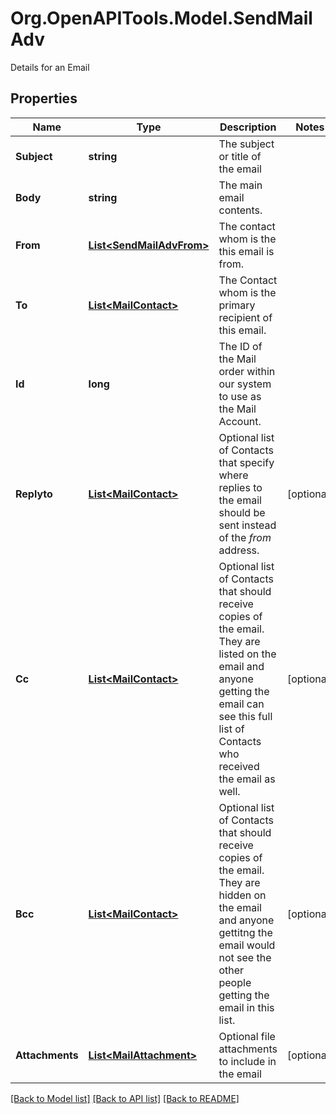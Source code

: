 # Org.OpenAPITools.Model.SendMailAdv
Details for an Email

## Properties

Name | Type | Description | Notes
------------ | ------------- | ------------- | -------------
**Subject** | **string** | The subject or title of the email | 
**Body** | **string** | The main email contents. | 
**From** | [**List&lt;SendMailAdvFrom&gt;**](SendMailAdvFrom.md) | The contact whom is the this email is from. | 
**To** | [**List&lt;MailContact&gt;**](MailContact.md) | The Contact whom is the primary recipient of this email. | 
**Id** | **long** | The ID of the Mail order within our system to use as the Mail Account. | 
**Replyto** | [**List&lt;MailContact&gt;**](MailContact.md) | Optional list of Contacts that specify where replies to the email should be sent instead of the _from_ address. | [optional] 
**Cc** | [**List&lt;MailContact&gt;**](MailContact.md) | Optional list of Contacts that should receive copies of the email.  They are listed on the email and anyone getting the email can see this full list of Contacts who received the email as well. | [optional] 
**Bcc** | [**List&lt;MailContact&gt;**](MailContact.md) | Optional list of Contacts that should receive copies of the email.  They are hidden on the email and anyone gettitng the email would not see the other people getting the email in this list. | [optional] 
**Attachments** | [**List&lt;MailAttachment&gt;**](MailAttachment.md) | Optional file attachments to include in the email | [optional] 

[[Back to Model list]](../README.md#documentation-for-models) [[Back to API list]](../README.md#documentation-for-api-endpoints) [[Back to README]](../README.md)


